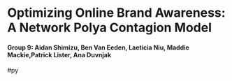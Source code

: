 # Optimizing Online Brand Awareness: A Network Polya Contagion Model
#### Group 9: Aidan Shimizu, Ben Van Eeden, Laeticia Niu, Maddie Mackie,Patrick Lister, Ana Duvnjak
#py